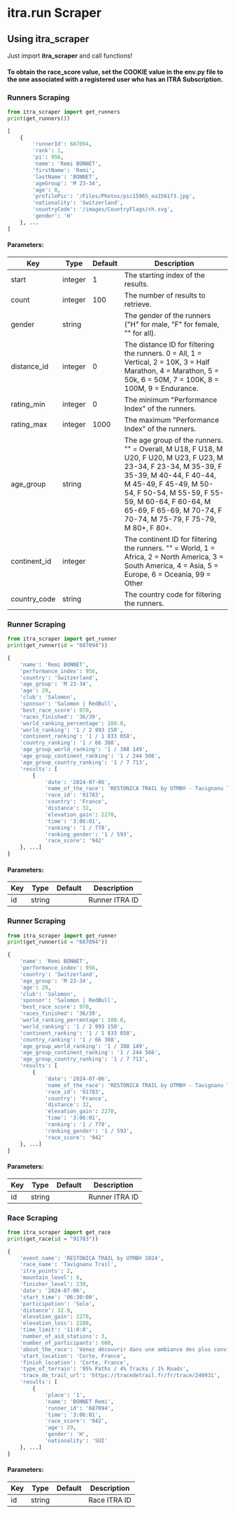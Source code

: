 # itra.run Scraper

## Using itra_scraper

Just import **itra_scraper** and call functions!

#### To obtain the race_score value, set the COOKIE value in the env.py file to the one associated with a registered user who has an ITRA Subscription.

### Runners Scraping

```python
from itra_scraper import get_runners
print(get_runners())

[
    {
        'runnerId': 687094,
        'rank': 1,
        'pi': 956,
        'name': 'Remi BONNET',
        'firstName': 'Remi',
        'lastName': 'BONNET',
        'ageGroup': 'M 23-34', 
        'age': 0, 
        'profilePic': '/Files/Photos/pic15965_ea1561f3.jpg',
        'nationality': 'Switzerland',
        'countryCode': '/images/CountryFlags/ch.svg',
        'gender': 'H'
    }, ...
]
```

#### Parameters:

| Key       | Type       | Default     | Description                                                      |
|-----------|------------|-------------|-----------------------------------------------------|
| start        | integer | 1 | The starting index of the results. |
| count        | integer | 100 | The number of results to retrieve.                                                  |
| gender       | string  | | The gender of the runners ("H" for male, "F" for female, "" for all).  |
| distance_id  | integer | 0 |The distance ID for filtering the runners. 0 = All, 1 = Vertical, 2 = 10K, 3 = Half Marathon, 4 = Marathon, 5 = 50k, 6 = 50M, 7 = 100K, 8 = 100M, 9 = Endurance. |
| rating_min   | integer | 0 |  The minimum "Performance Index" of the runners.                        |
| rating_max   | integer | 1000 | The maximum "Performance Index" of the runners.                     |
| age_group    | string  | | The age group of the runners. "" = Overall, M U18, F U18, M U20, F U20, M U23, F U23, M 23-34, F 23-34, M 35-39, F 35-39, M 40-44, F 40-44, M 45-49, F 45-49, M 50-54, F 50-54, M 55-59, F 55-59, M 60-64, F 60-64, M 65-69, F 65-69, M 70-74, F 70-74, M 75-79, F 75-79, M 80+, F 80+. |
| continent_id | integer | | The continent ID for filtering the runners. "" = World, 1 = Africa, 2 = North America, 3 = South America, 4 = Asia, 5 = Europe, 6 = Oceania, 99 = Other |
| country_code | string  | | The country code for filtering the runners.|


### Runner Scraping

```python
from itra_scraper import get_runner
print(get_runner(id = "687094"))

{
    'name': 'Remi BONNET',
    'performance_index': 956,
    'country': 'Switzerland',
    'age_group': 'M 23-34',
    'age': 29,
    'club': 'Salomon',
    'sponsor': 'Salomon | RedBull',
    'best_race_score': 970,
    'races_finished': '36/39',
    'world_ranking_percentage': 100.0,
    'world_ranking': '1 / 2 993 150',
    'continent_ranking': '1 / 1 833 058',
    'country_ranking': '1 / 66 388',
    'age_group_world_ranking': '1 / 388 149',
    'age_group_continent_ranking': '1 / 244 566',
    'age_group_country_ranking': '1 / 7 713',
    'results': [
        {
            'date': '2024-07-06',
            'name_of_the_race': 'RESTONICA TRAIL by UTMB® - Tavignanu Trail',
            'race_id': '91783',
            'country': 'France',
            'distance': 32,
            'elevation_gain': 2270,
            'time': '3:06:01',
            'ranking': '1 / 778',
            'ranking_gender': '1 / 593',
            'race_score': '942'   
    }, ...]
}
```

#### Parameters:

| Key       | Type       | Default     | Description                                                      |
|-----------|------------|-------------|-----------------------------------------------------|
| id        | string |  | Runner ITRA ID |

### Runner Scraping

```python
from itra_scraper import get_runner
print(get_runner(id = "687094"))

{
    'name': 'Remi BONNET',
    'performance_index': 956,
    'country': 'Switzerland',
    'age_group': 'M 23-34',
    'age': 29,
    'club': 'Salomon',
    'sponsor': 'Salomon | RedBull',
    'best_race_score': 970,
    'races_finished': '36/39',
    'world_ranking_percentage': 100.0,
    'world_ranking': '1 / 2 993 150',
    'continent_ranking': '1 / 1 833 058',
    'country_ranking': '1 / 66 388',
    'age_group_world_ranking': '1 / 388 149',
    'age_group_continent_ranking': '1 / 244 566',
    'age_group_country_ranking': '1 / 7 713',
    'results': [
        {
            'date': '2024-07-06',
            'name_of_the_race': 'RESTONICA TRAIL by UTMB® - Tavignanu Trail',
            'race_id': '91783',
            'country': 'France',
            'distance': 32,
            'elevation_gain': 2270,
            'time': '3:06:01',
            'ranking': '1 / 778',
            'ranking_gender': '1 / 593',
            'race_score': '942'   
    }, ...]
}
```

#### Parameters:

| Key       | Type       | Default     | Description                                                      |
|-----------|------------|-------------|-----------------------------------------------------|
| id        | string |  | Runner ITRA ID |

### Race Scraping

```python
from itra_scraper import get_race
print(get_race(id = "91783"))

{
    'event_name': 'RESTONICA TRAIL by UTMB® 2024',
    'race_name': 'Tavignanu Trail',
    'itra_points': 2,
    'mountain_level': 8,
    'finisher_level': 230,
    'date': '2024-07-06',
    'start_time': '06:30:00',
    'participation': 'Solo',
    'distance': 32.9,
    'elevation_gain': 2270,
    'elevation_loss': 2280,
    'time_limit': '11:0:0',
    'number_of_aid_stations': 3,
    'number_of_participants': 600,
    'about_the_race': 'Venez découvrir dans une ambiance des plus conviviales les lieux d’estive de la montagne corse en longeant la magnifique vallée du Tavignanu, tantôt au fond des gorges, tantôt sur les crêtes et admirez au passage l’Arche des Scandulagjhu (les ouvriers qui découpaient les bardeaux, espèces de tuile en bois servant à protéger les bergeries), respirez l’odeur des cistes et celle des pins laricio, fréquentez les stazzi (bergeries) qui vous accueillent pour les ravitaillements, … Come and discover in a very friendly atmosphere the summer places of the Corsican mountains along the beautiful valley of the Tavignanu, sometimes at the bottom of the gorges, sometimes on the ridges and admire in passing the Ark of the Scandulagjhu (the workers who cut the shingles, species of wooden tile used to protect sheepfolds), breathe the smell of cysts and laricio pines, frequent the stazzi (sheepfolds) that welcome you for supplies,…',
    'start_location': 'Corte, France',
    'finish_location': 'Corte, France',
    'type_of_terrain': '95% Paths / 4% Tracks / 1% Roads',
    'trace_de_trail_url': 'https://tracedetrail.fr/fr/trace/248931',
    'results': [
        {
            'place': '1',
            'name': 'BONNET Remi',
            'runner_id': '687094',
            'time': '3:06:01',
            'race_score': '942',
            'age': 29,
            'gender': 'H',
            'nationality': 'SUI'
    }, ...] 
} 
```

#### Parameters:

| Key       | Type       | Default     | Description                                                      |
|-----------|------------|-------------|-----------------------------------------------------|
| id        | string |  | Race ITRA ID |